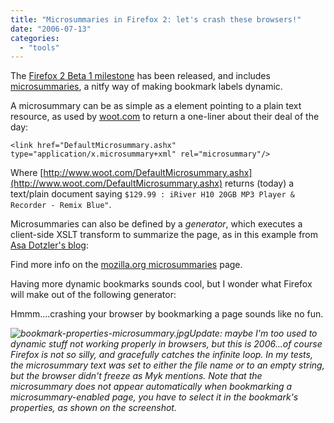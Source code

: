 ```yaml
---
title: "Microsummaries in Firefox 2: let's crash these browsers!"
date: "2006-07-13"
categories: 
  - "tools"
---
```


The [Firefox 2 Beta 1 milestone](http://developer.mozilla.org/devnews/index.php/2006/07/12/firefox-2-beta-1-milestone-released/) has been released, and includes [microsummaries](http://wiki.mozilla.org/Microsummaries), a nitfy way of making bookmark labels dynamic.

A microsummary can be as simple as a <link> element pointing to a plain text resource, as used by [woot.com](http://www.woot.com) to return a one-liner about their deal of the day:

`<link href="DefaultMicrosummary.ashx" type="application/x.microsummary+xml" rel="microsummary"/>`

Where [http://www.woot.com/DefaultMicrosummary.ashx](http://www.woot.com/DefaultMicrosummary.ashx) returns (today) a text/plain document saying `$129.99 : iRiver H10 20GB MP3 Player & Recorder - Remix Blue"`.

Microsummaries can also be defined by a _generator_, which executes a client-side XSLT transform to summarize the page, as in this example from [Asa Dotzler's blog](http://weblogs.mozillazine.org/asa/):

<generator xmlns="http://www.mozilla.org/microsummaries/0.1"
name="Latest Blog Post Title">
<template>
<transform xmlns="http://www.w3.org/1999/XSL/Transform" version="1.0">
<output method="text"/>
<template match="/">
<value-of select="/html/body/div\[2\]/div\[1\]/h3"/>
<text></text>
</template>
</transform>
</template>
</generator>

Find more info on the [mozilla.org microsummaries](http://wiki.mozilla.org/Microsummaries) page.

Having more dynamic bookmarks sounds cool, but I wonder what Firefox will make out of the following generator:

<generator xmlns="http://www.mozilla.org/microsummaries/0.1"
name="Don't you love infinite loops?">
<template>
<transform xmlns="http://www.w3.org/1999/XSL/Transform" version="1.0">
<output method="text"/>
<template match="/">
<apply-templates select="/"/>
</template>
</transform>
</template>
</generator>

Hmmm....crashing your browser by bookmarking a page sounds like no fun.

_![bookmark-properties-microsummary.jpg](images/bookmark-properties-microsummary.jpg)Update: maybe I'm too used to dynamic stuff not working properly in browsers, but this is 2006...of course Firefox is not so silly, and gracefully catches the infinite loop. In my tests, the microsummary text was set to either the file name or to an empty string, but the browser didn't freeze as Myk mentions. Note that the microsummary does not appear automatically when bookmarking a microsummary-enabled page, you have to select it in the bookmark's properties, as shown on the screenshot._
